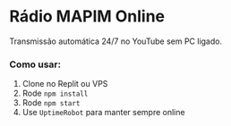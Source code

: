 # Rádio MAPIM Online

Transmissão automática 24/7 no YouTube sem PC ligado.

### Como usar:
1. Clone no Replit ou VPS
2. Rode `npm install`
3. Rode `npm start`
4. Use `UptimeRobot` para manter sempre online
